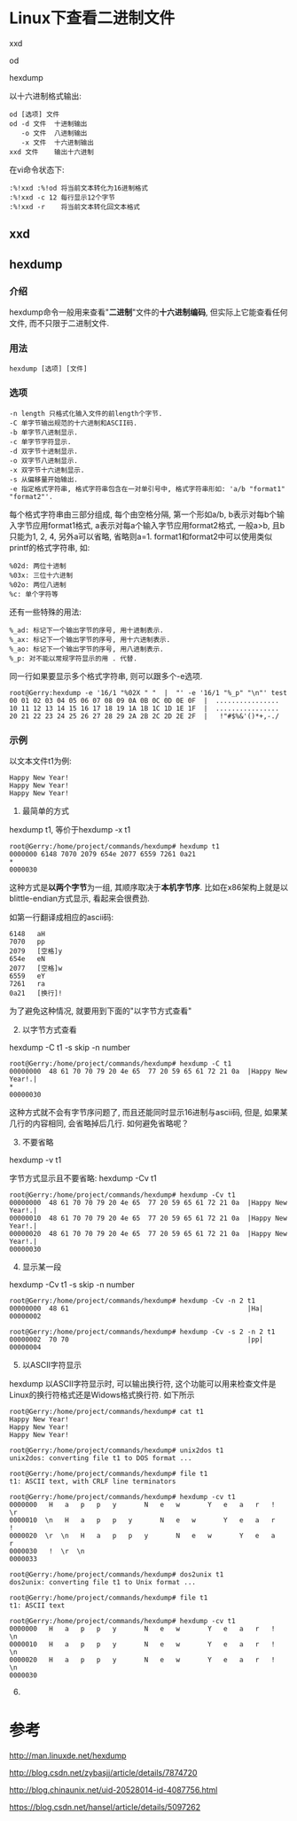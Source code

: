 
# Linux下查看二进制文件

xxd

od

hexdump

以十六进制格式输出: 

```
od [选项] 文件
od -d 文件  十进制输出
   -o 文件  八进制输出
   -x 文件  十六进制输出
xxd 文件    输出十六进制
```

在vi命令状态下: 

```
:%!xxd :%!od 将当前文本转化为16进制格式
:%!xxd -c 12 每行显示12个字节
:%!xxd -r    将当前文本转化回文本格式
```

## xxd


## hexdump

### 介绍

hexdump命令一般用来查看"**二进制**"文件的**十六进制编码**, 但实际上它能查看任何文件, 而不只限于二进制文件. 

### 用法

```
hexdump [选项] [文件]
```

### 选项

```
-n length 只格式化输入文件的前length个字节. 
-C 单字节输出规范的十六进制和ASCII码. 
-b 单字节八进制显示. 
-c 单字节字符显示. 
-d 双字节十进制显示. 
-o 双字节八进制显示. 
-x 双字节十六进制显示. 
-s 从偏移量开始输出. 
-e 指定格式字符串, 格式字符串包含在一对单引号中, 格式字符串形如: 'a/b "format1" "format2"'. 
```

每个格式字符串由三部分组成, 每个由空格分隔, 第一个形如a/b, b表示对每b个输入字节应用format1格式, a表示对每a个输入字节应用format2格式, 一般a>b, 且b只能为1, 2, 4, 另外a可以省略, 省略则a=1. format1和format2中可以使用类似printf的格式字符串, 如: 

```
%02d: 两位十进制
%03x: 三位十六进制
%02o: 两位八进制
%c: 单个字符等
```

还有一些特殊的用法: 

```
%_ad: 标记下一个输出字节的序号, 用十进制表示. 
%_ax: 标记下一个输出字节的序号, 用十六进制表示. 
%_ao: 标记下一个输出字节的序号, 用八进制表示. 
%_p: 对不能以常规字符显示的用 . 代替. 
```

同一行如果要显示多个格式字符串, 则可以跟多个-e选项. 

```
root@Gerry:hexdump -e '16/1 "%02X " "  |  "' -e '16/1 "%_p" "\n"' test
00 01 02 03 04 05 06 07 08 09 0A 0B 0C 0D 0E 0F  |  ................  
10 11 12 13 14 15 16 17 18 19 1A 1B 1C 1D 1E 1F  |  ................  
20 21 22 23 24 25 26 27 28 29 2A 2B 2C 2D 2E 2F  |   !"#$%&'()*+,-./ 
```

### 示例

以文本文件t1为例: 

```
Happy New Year!
Happy New Year!
Happy New Year!
```

1. 最简单的方式

hexdump t1, 等价于hexdump -x t1

```
root@Gerry:/home/project/commands/hexdump# hexdump t1 
0000000 6148 7070 2079 654e 2077 6559 7261 0a21
*
0000030
```

这种方式是**以两个字节**为一组, 其顺序取决于**本机字节序**. 比如在x86架构上就是以blittle-endian方式显示, 看起来会很费劲. 

如第一行翻译成相应的ascii码: 

```
6148   aH
7070   pp
2079   [空格]y
654e   eN
2077   [空格]w
6559   eY
7261   ra
0a21   [换行]!
```

为了避免这种情况, 就要用到下面的"以字节方式查看"

2. 以字节方式查看

hexdump -C t1 -s skip -n number

```
root@Gerry:/home/project/commands/hexdump# hexdump -C t1 
00000000  48 61 70 70 79 20 4e 65  77 20 59 65 61 72 21 0a  |Happy New Year!.|
*
00000030
```

这种方式就不会有字节序问题了, 而且还能同时显示16进制与ascii码, 但是, 如果某几行的内容相同, 会省略掉后几行. 如何避免省略呢？

3. 不要省略

hexdump -v t1

字节方式显示且不要省略: hexdump -Cv t1

```
root@Gerry:/home/project/commands/hexdump# hexdump -Cv t1 
00000000  48 61 70 70 79 20 4e 65  77 20 59 65 61 72 21 0a  |Happy New Year!.|
00000010  48 61 70 70 79 20 4e 65  77 20 59 65 61 72 21 0a  |Happy New Year!.|
00000020  48 61 70 70 79 20 4e 65  77 20 59 65 61 72 21 0a  |Happy New Year!.|
00000030
```

4. 显示某一段
 
hexdump -Cv t1 -s skip -n number

```
root@Gerry:/home/project/commands/hexdump# hexdump -Cv -n 2 t1
00000000  48 61                                             |Ha|
00000002
```

```
root@Gerry:/home/project/commands/hexdump# hexdump -Cv -s 2 -n 2 t1
00000002  70 70                                             |pp|
00000004
```

5. 以ASCII字符显示

hexdump 以ASCII字符显示时, 可以输出换行符, 这个功能可以用来检查文件是Linux的换行符格式还是Widows格式换行符. 如下所示

```
root@Gerry:/home/project/commands/hexdump# cat t1
Happy New Year!
Happy New Year!
Happy New Year!

root@Gerry:/home/project/commands/hexdump# unix2dos t1
unix2dos: converting file t1 to DOS format ...

root@Gerry:/home/project/commands/hexdump# file t1
t1: ASCII text, with CRLF line terminators

root@Gerry:/home/project/commands/hexdump# hexdump -cv t1
0000000   H   a   p   p   y       N   e   w       Y   e   a   r   !  \r
0000010  \n   H   a   p   p   y       N   e   w       Y   e   a   r   !
0000020  \r  \n   H   a   p   p   y       N   e   w       Y   e   a   r
0000030   !  \r  \n                                                    
0000033

root@Gerry:/home/project/commands/hexdump# dos2unix t1
dos2unix: converting file t1 to Unix format ...

root@Gerry:/home/project/commands/hexdump# file t1
t1: ASCII text

root@Gerry:/home/project/commands/hexdump# hexdump -cv t1
0000000   H   a   p   p   y       N   e   w       Y   e   a   r   !  \n
0000010   H   a   p   p   y       N   e   w       Y   e   a   r   !  \n
0000020   H   a   p   p   y       N   e   w       Y   e   a   r   !  \n
0000030
```

6. 


# 参考

http://man.linuxde.net/hexdump

http://blog.csdn.net/zybasjj/article/details/7874720

http://blog.chinaunix.net/uid-20528014-id-4087756.html

https://blog.csdn.net/hansel/article/details/5097262